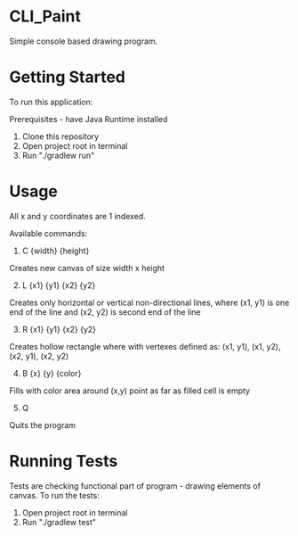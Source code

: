 # CLI_Paint
Simple console based drawing program.

# Getting Started
To run this application: 

Prerequisites - have Java Runtime installed
1. Clone this repository
2. Open project root in terminal
3. Run "./gradlew run"

# Usage
All x and y coordinates are 1 indexed.

Available commands:
1. C {width} {height}

Creates new canvas of size width x height


2. L {x1} {y1} {x2} {y2} 

Creates only horizontal or vertical non-directional lines, where (x1, y1) is one end of the line and (x2, y2) is second end of the line


3. R {x1} {y1} {x2} {y2}


Creates hollow rectangle where with vertexes defined as:
(x1, y1), (x1, y2), (x2, y1), (x2, y2)


4. B {x} {y} {color}

Fills with color area around (x,y) point as far as filled cell is empty

5. Q 

Quits the program


# Running Tests

Tests are checking functional part of program - drawing elements of canvas.
To run the tests:

1. Open project root in terminal
2. Run "./gradlew test"

